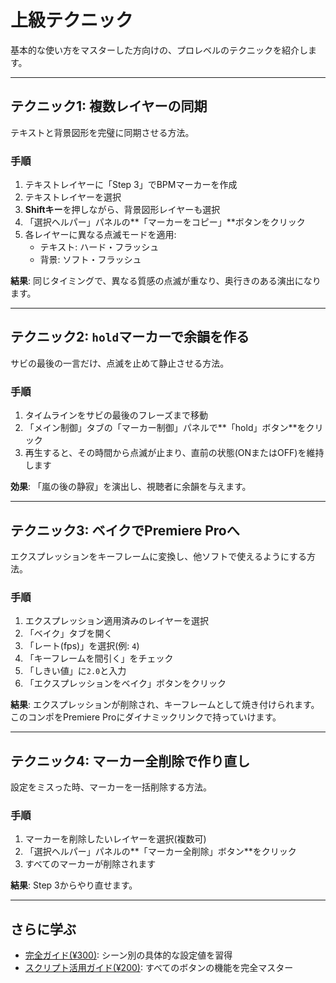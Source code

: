 # 上級テクニック

基本的な使い方をマスターした方向けの、プロレベルのテクニックを紹介します。

---

## テクニック1: 複数レイヤーの同期

テキストと背景図形を完璧に同期させる方法。

### 手順
1. テキストレイヤーに「Step 3」でBPMマーカーを作成
2. テキストレイヤーを選択
3. **Shiftキー**を押しながら、背景図形レイヤーも選択
4. 「選択ヘルパー」パネルの**「マーカーをコピー」**ボタンをクリック
5. 各レイヤーに異なる点滅モードを適用:
   - テキスト: ハード・フラッシュ
   - 背景: ソフト・フラッシュ

**結果**: 同じタイミングで、異なる質感の点滅が重なり、奥行きのある演出になります。

---

## テクニック2: `hold`マーカーで余韻を作る

サビの最後の一言だけ、点滅を止めて静止させる方法。

### 手順
1. タイムラインをサビの最後のフレーズまで移動
2. 「メイン制御」タブの「マーカー制御」パネルで**「hold」ボタン**をクリック
3. 再生すると、その時間から点滅が止まり、直前の状態(ONまたはOFF)を維持します

**効果**: 「嵐の後の静寂」を演出し、視聴者に余韻を与えます。

---

## テクニック3: ベイクでPremiere Proへ

エクスプレッションをキーフレームに変換し、他ソフトで使えるようにする方法。

### 手順
1. エクスプレッション適用済みのレイヤーを選択
2. 「ベイク」タブを開く
3. 「レート(fps)」を選択(例: `4`)
4. 「キーフレームを間引く」をチェック
5. 「しきい値」に`2.0`と入力
6. 「エクスプレッションをベイク」ボタンをクリック

**結果**: エクスプレッションが削除され、キーフレームとして焼き付けられます。このコンポをPremiere Proにダイナミックリンクで持っていけます。

---

## テクニック4: マーカー全削除で作り直し

設定をミスった時、マーカーを一括削除する方法。

### 手順
1. マーカーを削除したいレイヤーを選択(複数可)
2. 「選択ヘルパー」パネルの**「マーカー全削除」ボタン**をクリック
3. すべてのマーカーが削除されます

**結果**: Step 3からやり直せます。

---

## さらに学ぶ

- [完全ガイド(¥300)](リンク): シーン別の具体的な設定値を習得
- [スクリプト活用ガイド(¥200)](リンク): すべてのボタンの機能を完全マスター
